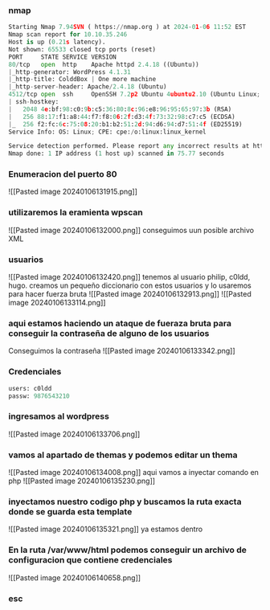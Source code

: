### nmap
```python
Starting Nmap 7.94SVN ( https://nmap.org ) at 2024-01-06 11:52 EST
Nmap scan report for 10.10.35.246
Host is up (0.21s latency).
Not shown: 65533 closed tcp ports (reset)
PORT     STATE SERVICE VERSION
80/tcp   open  http    Apache httpd 2.4.18 ((Ubuntu))
|_http-generator: WordPress 4.1.31
|_http-title: ColddBox | One more machine
|_http-server-header: Apache/2.4.18 (Ubuntu)
4512/tcp open  ssh     OpenSSH 7.2p2 Ubuntu 4ubuntu2.10 (Ubuntu Linux; protocol 2.0)
| ssh-hostkey: 
|   2048 4e:bf:98:c0:9b:c5:36:80:8c:96:e8:96:95:65:97:3b (RSA)
|   256 88:17:f1:a8:44:f7:f8:06:2f:d3:4f:73:32:98:c7:c5 (ECDSA)
|_  256 f2:fc:6c:75:08:20:b1:b2:51:2d:94:d6:94:d7:51:4f (ED25519)
Service Info: OS: Linux; CPE: cpe:/o:linux:linux_kernel

Service detection performed. Please report any incorrect results at https://nmap.org/submit/ .
Nmap done: 1 IP address (1 host up) scanned in 75.77 seconds
```
### Enumeracion del puerto 80
![[Pasted image 20240106131915.png]]

### utilizaremos la eramienta wpscan
![[Pasted image 20240106132000.png]]
conseguimos uun posible archivo XML
### usuarios
![[Pasted image 20240106132420.png]]
tenemos al usuario philip, c0ldd, hugo. creamos un pequeño diccionario con estos usuarios y lo usaremos para hacer fuerza bruta
![[Pasted image 20240106132913.png]]
![[Pasted image 20240106133114.png]]
### aqui estamos haciendo un ataque de fueraza bruta para conseguir la contraseña de alguno de los usuarios 
Conseguimos la contraseña
![[Pasted image 20240106133342.png]]
### Credenciales
```python
users: c0ldd
passw: 9876543210
```
### ingresamos al wordpress
![[Pasted image 20240106133706.png]]
### vamos al apartado de themas y podemos editar un thema 
![[Pasted image 20240106134008.png]]
aqui vamos a inyectar comando en php
![[Pasted image 20240106135230.png]]
### inyectamos nuestro codigo php y buscamos la ruta exacta donde se guarda esta template
![[Pasted image 20240106135321.png]]
ya estamos dentro
### En la ruta /var/www/html podemos conseguir un archivo de configuracion que contiene credenciales
![[Pasted image 20240106140658.png]]
### esc